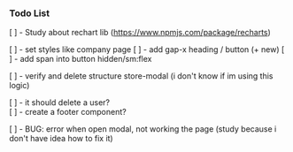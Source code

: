 ### Todo List

[ ] - Study about rechart lib (https://www.npmjs.com/package/recharts)

[ ] - set styles like company page
  [ ] - add gap-x heading / button (+ new)
  [ ] - add span into button hidden/sm:flex

[ ] - verify and delete structure store-modal (i don't know if im using this logic)
 
[ ] - it should delete a user?  
[ ] - create a footer component?  

[ ] - BUG: error when open modal, not working the page (study because i don't have idea how to fix it)
